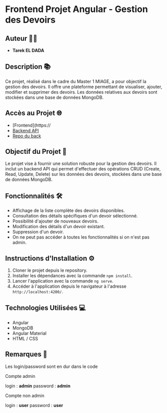 # Frontend Projet Angular - Gestion des Devoirs

## Auteur 👨‍💻
- **Tarek EL DADA** 

## Description 📚
Ce projet, réalisé dans le cadre du Master 1 MIAGE, a pour objectif la gestion des devoirs. Il offre une plateforme permettant de visualiser, ajouter, modifier et supprimer des devoirs. Les données relatives aux devoirs sont stockées dans une base de données MongoDB.

## Accès au Projet 🌐
- [Frontend](https://
- [Backend API](https://apicoursangular.onrender.com)
- [Repo du back](https://github.com/TarekElDada/apiCoursAngular)

## Objectif du Projet 🎯
Le projet vise à fournir une solution robuste pour la gestion des devoirs. Il inclut un backend API qui permet d'effectuer des opérations CRUD (Create, Read, Update, Delete) sur les données des devoirs, stockées dans une base de données MongoDB.

## Fonctionnalités 🛠️

   - Affichage de la liste complète des devoirs disponibles.
   - Consultation des détails spécifiques d'un devoir sélectionné.
   - Possibilité d'ajouter de nouveaux devoirs.
   - Modification des détails d'un devoir existant.
   - Suppression d'un devoir.
   - On ne peut pas accéder à toutes les fonctionnalités si on n'est pas admin.

## Instructions d'Installation ⚙️
1. Cloner le projet depuis le repository.
2. Installer les dépendances avec la commande `npm install`.
3. Lancer l'application avec la commande `ng serve`.
4. Accéder à l'application depuis le navigateur à l'adresse `http://localhost:4200/`.

## Technologies Utilisées 💻
- Angular
- MongoDB
- Angular Material
- HTML / CSS

## Remarques 📌

Les login/password sont en dur dans le code

Compte admin

login : **admin**
password : **admin**

Compte non admin

login : **user**
password : **user**
